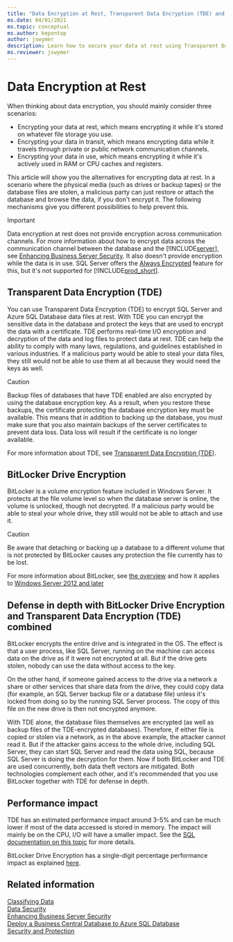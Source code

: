 ```yaml
---
title: "Data Encryption at Rest, Transparent Data Encryption (TDE) and BitLocker"
ms.date: 04/01/2021
ms.topic: conceptual
ms.author: kepontop
author: jswymer
description: Learn how to secure your data at rest using Transparent Data Encryption (TDE) and BitLocker on Business Central. Protect your SQL Server and Azure SQL Database files.
ms.reviewer: jswymer
---
```


# Data Encryption at Rest
When thinking about data encryption, you should mainly consider three scenarios:

- Encrypting your data at rest, which means encrypting it while it's stored on whatever file storage you use.
- Encrypting your data in transit, which means encrypting data while it travels through private or public network communication channels.
- Encrypting your data in use, which means encrypting it while it's actively used in RAM or CPU caches and registers.

This article will show you the alternatives for encrypting data at rest. In a scenario where the physical media (such as drives or backup tapes) or the database files are stolen, a malicious party can just restore or attach the database and browse the data, if you don't encrypt it. The following mechanisms give you different possibilities to help prevent this.

> [!IMPORTANT]
> Data encryption at rest does not provide encryption across communication channels. For more information about how to encrypt data across the communication channel between the database and the [!INCLUDE[server](../developer/includes/server.md)], see [Enhancing Business Server Security](enhancing-server-instance-security.md). It also doesn't provide encryption while the data is in use. SQL Server offers the [Always Encrypted](/sql/relational-databases/security/encryption/always-encrypted-database-engine?view=sqlallproducts-allversions) feature for this, but it's not supported for [!INCLUDE[prod_short](../developer/includes/prod_short.md)].

## Transparent Data Encryption (TDE)

You can use Transparent Data Encryption (TDE) to encrypt SQL Server and Azure SQL Database data files at rest. With TDE you can encrypt the sensitive data in the database and protect the keys that are used to encrypt the data with a certificate. TDE performs real-time I/O encryption and decryption of the data and log files to protect data at rest. TDE can help the ability to comply with many laws, regulations, and guidelines established in various industries. If a malicious party would be able to steal your data files, they still would not be able to use them at all because they would need the keys as well.

> [!CAUTION]
> Backup files of databases that have TDE enabled are also encrypted by using the database encryption key. As a result, when you restore these backups, the certificate protecting the database encryption key must be available. This means that in addition to backing up the database, you must make sure that you also maintain backups of the server certificates to prevent data loss. Data loss will result if the certificate is no longer available.

For more information about TDE, see [Transparent Data Encryption (TDE)](/sql/relational-databases/security/encryption/transparent-data-encryption).

## BitLocker Drive Encryption

BitLocker is a volume encryption feature included in Windows Server. It protects at the file volume level so when the database server is online, the volume is unlocked, though not decrypted. If a malicious party would be able to steal your whole drive, they still would not be able to attach and use it.

> [!CAUTION]
> Be aware that detaching or backing up a database to a different volume that is not protected by BitLocker causes any protection the file currently has to be lost.


For more information about BitLocker, see [the overview](/windows/security/information-protection/bitlocker/bitlocker-overview) and how it applies to [Windows Server 2012 and later](/windows/security/information-protection/bitlocker/bitlocker-how-to-deploy-on-windows-server) 

## Defense in depth with BitLocker Drive Encryption and Transparent Data Encryption (TDE) combined

BitLocker encrypts the entire drive and is integrated in the OS. The effect is that a user process, like SQL Server, running on the machine can access data on the drive as if it were not encrypted at all. But if the drive gets stolen, nobody can use the data without access to the key.

On the other hand, if someone gained access to the drive via a network a share or other services that share data from the drive, they could copy data (for example, an SQL Server backup file or a database file) unless it's locked from doing so by the running SQL Server process. The copy of this file on the new drive is then not encrypted anymore.

With TDE alone, the database files themselves are encrypted (as well as backup files of the TDE-encrypted databases). Therefore, if either file is copied or stolen via a network, as in the above example, the attacker cannot read it. But if the attacker gains access to the whole drive, including SQL Server, they can start SQL Server and read the data using SQL, because SQL Server is doing the decryption for them. Now if both BitLocker and TDE are used concurrently, both data theft vectors are mitigated.
Both technologies complement each other, and it's recommended that you use BitLocker together with TDE for defense in depth.

## Performance impact

TDE has an estimated performance impact around 3-5% and can be much lower if most of the data accessed is stored in memory. The impact will mainly be on the CPU, I/O will have a smaller impact. See the [SQL documentation on this topic](/previous-versions/sql/sql-server-2008/cc278098(v=sql.100)#_Toc189384687) for more details.

BitLocker Drive Encryption has a single-digit percentage performance impact as explained [here](/windows/security/information-protection/bitlocker/bitlocker-deployment-and-administration-faq#is-there-a-noticeable-performance-impact-when-bitlocker-is-enabled-on-a-computer).

## Related information  
 [Classifying Data](../developer/devenv-classifying-data.md)   
 [Data Security](data-security.md)  
 [Enhancing Business Server Security](enhancing-server-instance-security.md)   
 [Deploy a Business Central Database to Azure SQL Database](../deployment/deploy-database-azure-sql-database.md)  
[Security and Protection](security-and-protection.md)  
